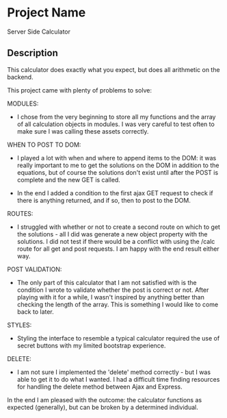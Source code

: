 # Project Name

Server Side Calculator

## Description

This calculator does exactly what you expect, but does all arithmetic on the backend. 

This project came with plenty of problems to solve: 

MODULES: 
- I chose from the very beginning to store all my functions and the array of all calculation objects in modules. I was very careful to test often to make sure I was calling these assets correctly. 


WHEN TO POST TO DOM: 
- I played a lot with when and where to append items to the DOM: it was really important to me to get the solutions on the DOM in addition to the equations, but of course the solutions don't exist until after the POST is complete and the new GET is called. 

- In the end I added a condition to the first ajax GET request to check if there is anything returned, and if so, then to post to the DOM. 

ROUTES: 
- I struggled with whether or not to create a second route on which to get the solutions - all I did was generate a new object property with the solutions. I did not test if there would be a conflict with using the /calc route for all get and post requests. I am happy with the end result either way.

POST VALIDATION: 
- The only part of this calculator that I am not satisfied with is the condition I wrote to validate whether the post is correct or not. After playing with it for a while, I wasn't inspired by anything better than checking the length of the array. This is something I would like to come back to later.

STYLES:
- Styling the interface to resemble a typical calculator required the use of secret buttons with my limited bootstrap experience. 

DELETE: 
- I am not sure I implemented the 'delete' method correctly - but I was able to get it to do what I wanted. I had a difficult time finding resources for handling the delete method between Ajax and Express.

In the end I am pleased with the outcome: the calculator functions as expected (generally), but can be broken by a determined individual. 
